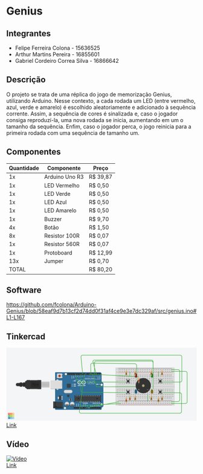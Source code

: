 # Genius

## Integrantes
- Felipe Ferreira Colona - 15636525
- Arthur Martins Pereira - 16855601
- Gabriel Cordeiro Correa Silva - 16866642

## Descrição
O projeto se trata de uma réplica do jogo de memorização Genius, utilizando Arduino. Nesse contexto, a cada rodada um LED (entre vermelho, azul, verde e amarelo) é escolhido aleatoriamente e adicionado à sequência corrente. Assim, a sequência de cores é sinalizada e, caso o jogador consiga reproduzí-la, uma nova rodada se inicia, aumentando em um o tamanho da sequência. Enfim, caso o jogador perca, o jogo reinicia para a primeira rodada com uma sequência de tamanho um.

## Componentes
| Quantidade      | Componente              | Preço                   |
| --------------- | ----------------------- | ----------------------- |
| 1x              | Arduino Uno R3          | R$ 39,87                |
| 1x              | LED Vermelho            | R$ 0,50                 |
| 1x              | LED Verde               | R$ 0,50                 |
| 1x              | LED Azul                | R$ 0,50                 |
| 1x              | LED Amarelo             | R$ 0,50                 |
| 1x              | Buzzer                  | R$ 9,70                 |
| 4x              | Botão                   | R$ 1,50                 |
| 8x              | Resistor 100R           | R$ 0,07                 |
| 1x              | Resistor 560R           | R$ 0,07                 |
| 1x              | Protoboard              | R$ 12,99                |
| 13x             | Jumper                  | R$ 0,70                 |
| TOTAL           |                         | R$ 80,20                |

## Software
https://github.com/fcolona/Arduino-Genius/blob/58eaf9d7b13cf2d74dd0f31af4ce9e3e7dc329af/src/genius.ino#L1-L167

## Tinkercad
![Tinkercad](imgs/tinkercad.png)
[Link](https://www.tinkercad.com/things/lvQODzRaBvZ-copy-of-fantastic-densor-kieran)

## Vídeo
[![Vídeo](https://img.youtube.com/vi/WEXncw1QR_w/hqdefault.jpg)](https://youtu.be/WEXncw1QR_w)\
[Link](https://youtu.be/WEXncw1QR_w)